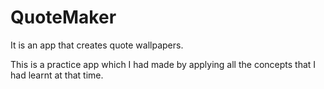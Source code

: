 # QuoteMaker
It is an app that creates quote wallpapers.

This is a practice app which I had made by applying all the concepts that I had learnt at that time.
